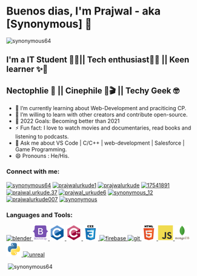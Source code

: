 #  Buenos dias, I'm Prajwal - aka [Synonymous] 👋 

<p align="left"> <img src="https://komarev.com/ghpvc/?username=synonymous64&label=Profile%20views&color=0e75b6&style=flat" alt="synonymous64" /> </p>

## I'm a IT Student 👨‍🎓|| Tech enthusiast👨‍💻 || Keen learner ✨🧠
##           Nectophlie 🌃 || Cinephile 🍿🎬 || Techy Geek 🤓

- 🌱 I’m currently learning about Web-Development and praciticing CP.
- 👯 I’m willing to learn with other creators and contribute open-source.
- 🥅 2022 Goals: Becoming better than 2021
- ⚡ Fun fact: I love to watch movies and documentaries, read books and listening to podcasts.
- 💭 Ask me about VS Code | C/C++ | web-development | Salesforce | Game Programming. 
- 😄 Pronouns : He/His.

<h3 align="left">Connect with me:</h3>
<p align="left">
<a href="https://codepen.io/synonymous64" target="blank"><img align="center" src="https://raw.githubusercontent.com/rahuldkjain/github-profile-readme-generator/master/src/images/icons/Social/codepen.svg" alt="synonymous64" height="30" width="40" /></a>
<a href="https://twitter.com/prajwalurkude1" target="blank"><img align="center" src="https://raw.githubusercontent.com/rahuldkjain/github-profile-readme-generator/master/src/images/icons/Social/twitter.svg" alt="prajwalurkude1" height="30" width="40" /></a>
<a href="https://linkedin.com/in/prajwalurkude" target="blank"><img align="center" src="https://raw.githubusercontent.com/rahuldkjain/github-profile-readme-generator/master/src/images/icons/Social/linked-in-alt.svg" alt="prajwalurkude" height="30" width="40" /></a>
<a href="https://stackoverflow.com/users/17541891" target="blank"><img align="center" src="https://raw.githubusercontent.com/rahuldkjain/github-profile-readme-generator/master/src/images/icons/Social/stack-overflow.svg" alt="17541891" height="30" width="40" /></a>
<a href="https://fb.com/prajwal.urkude.37" target="blank"><img align="center" src="https://raw.githubusercontent.com/rahuldkjain/github-profile-readme-generator/master/src/images/icons/Social/facebook.svg" alt="prajwal.urkude.37" height="30" width="40" /></a>
<a href="https://instagram.com/prajwal_urkude6" target="blank"><img align="center" src="https://raw.githubusercontent.com/rahuldkjain/github-profile-readme-generator/master/src/images/icons/Social/instagram.svg" alt="prajwal_urkude6" height="30" width="40" /></a>
<a href="https://www.codechef.com/users/synonymous_12" target="blank"><img align="center" src="https://cdn.jsdelivr.net/npm/simple-icons@3.1.0/icons/codechef.svg" alt="synonymous_12" height="30" width="40" /></a>
<a href="https://www.hackerrank.com/prajwalurkude007" target="blank"><img align="center" src="https://raw.githubusercontent.com/rahuldkjain/github-profile-readme-generator/master/src/images/icons/Social/hackerrank.svg" alt="prajwalurkude007" height="30" width="40" /></a>
<a href="https://www.leetcode.com/synonymous" target="blank"><img align="center" src="https://raw.githubusercontent.com/rahuldkjain/github-profile-readme-generator/master/src/images/icons/Social/leet-code.svg" alt="synonymous" height="30" width="40" /></a>
</p>

<h3 align="left">Languages and Tools:</h3>
<p align="left"> <a href="https://www.blender.org/" target="_blank" rel="noreferrer"> <img src="https://download.blender.org/branding/community/blender_community_badge_white.svg" alt="blender" width="40" height="40"/> </a> <a href="https://getbootstrap.com" target="_blank" rel="noreferrer"> <img src="https://raw.githubusercontent.com/devicons/devicon/master/icons/bootstrap/bootstrap-plain-wordmark.svg" alt="bootstrap" width="40" height="40"/> </a> <a href="https://www.cprogramming.com/" target="_blank" rel="noreferrer"> <img src="https://raw.githubusercontent.com/devicons/devicon/master/icons/c/c-original.svg" alt="c" width="40" height="40"/> </a> <a href="https://www.w3schools.com/cpp/" target="_blank" rel="noreferrer"> <img src="https://raw.githubusercontent.com/devicons/devicon/master/icons/cplusplus/cplusplus-original.svg" alt="cplusplus" width="40" height="40"/> </a> <a href="https://www.w3schools.com/css/" target="_blank" rel="noreferrer"> <img src="https://raw.githubusercontent.com/devicons/devicon/master/icons/css3/css3-original-wordmark.svg" alt="css3" width="40" height="40"/> </a> <a href="https://firebase.google.com/" target="_blank" rel="noreferrer"> <img src="https://www.vectorlogo.zone/logos/firebase/firebase-icon.svg" alt="firebase" width="40" height="40"/> </a> <a href="https://git-scm.com/" target="_blank" rel="noreferrer"> <img src="https://www.vectorlogo.zone/logos/git-scm/git-scm-icon.svg" alt="git" width="40" height="40"/> </a> <a href="https://www.w3.org/html/" target="_blank" rel="noreferrer"> <img src="https://raw.githubusercontent.com/devicons/devicon/master/icons/html5/html5-original-wordmark.svg" alt="html5" width="40" height="40"/> </a> <a href="https://developer.mozilla.org/en-US/docs/Web/JavaScript" target="_blank" rel="noreferrer"> <img src="https://raw.githubusercontent.com/devicons/devicon/master/icons/javascript/javascript-original.svg" alt="javascript" width="40" height="40"/> </a> <a href="https://www.mongodb.com/" target="_blank" rel="noreferrer"> <img src="https://raw.githubusercontent.com/devicons/devicon/master/icons/mongodb/mongodb-original-wordmark.svg" alt="mongodb" width="40" height="40"/> </a> <a href="https://www.python.org" target="_blank" rel="noreferrer"> <img src="https://raw.githubusercontent.com/devicons/devicon/master/icons/python/python-original.svg" alt="python" width="40" height="40"/> </a> <a href="https://unrealengine.com/" target="_blank" rel="noreferrer"> <img src="https://raw.githubusercontent.com/kenangundogan/fontisto/036b7eca71aab1bef8e6a0518f7329f13ed62f6b/icons/svg/brand/unreal-engine.svg" alt="unreal" width="40" height="40"/> </a> </p>



<p>&nbsp;<img align="center" src="https://github-readme-stats.vercel.app/api?username=synonymous64&show_icons=true&locale=en" alt="synonymous64" /></p>
